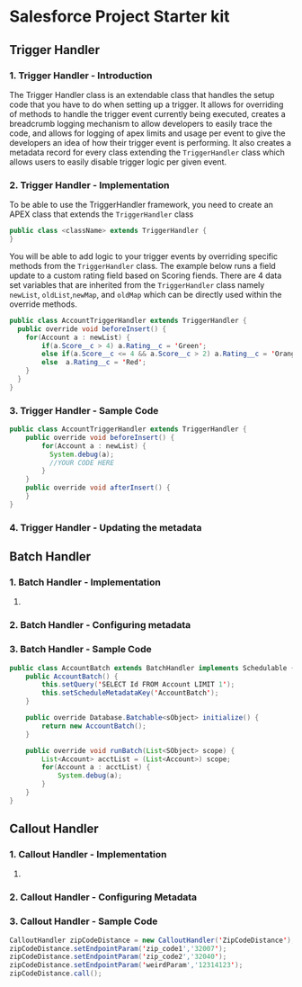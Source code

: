 # Salesforce Project Starter kit

## Trigger Handler

### 1. Trigger Handler - Introduction

The Trigger Handler class is an extendable class that handles the setup code that you have to do when setting up a trigger. It allows for overriding of methods to handle the trigger event currently being executed, creates a breadcrumb logging mechanism to allow developers to easily trace the code, and allows for logging of apex limits and usage per event to give the developers an idea of how their trigger event is performing. It also creates a metadata record for every class extending the `TriggerHandler` class which allows users to easily disable trigger logic per given event.

### 2. Trigger Handler - Implementation

To be able to use the TriggerHandler framework, you need to create an APEX class that extends the `TriggerHandler` class

```java
public class <className> extends TriggerHandler {
}
```

You will be able to add logic to your trigger events by overriding specific methods from the `TriggerHandler` class. The example below runs a field update to a custom rating field based on Scoring fiends. There are 4 data set variables that are inherited from the `TriggerHandler` class namely `newList`, `oldList`,`newMap`, and `oldMap` which can be directly used within the override methods.

```java
public class AccountTriggerHandler extends TriggerHandler {
  public override void beforeInsert() {
    for(Account a : newList) {
        if(a.Score__c > 4) a.Rating__c = 'Green';
        else if(a.Score__c <= 4 && a.Score__c > 2) a.Rating__c = 'Orange';
        else  a.Rating__c = 'Red';
    }
  }
}
```

### 3. Trigger Handler - Sample Code
```java
public class AccountTriggerHandler extends TriggerHandler {
    public override void beforeInsert() {
        for(Account a : newList) {
          System.debug(a);
          //YOUR CODE HERE
        }
    }
    public override void afterInsert() {
    }
}
```

### 4. Trigger Handler - Updating the metadata



## Batch Handler

### 1. Batch Handler - Implementation

1.
### 2. Batch Handler - Configuring metadata


### 3. Batch Handler - Sample Code
```java
public class AccountBatch extends BatchHandler implements Schedulable {
    public AccountBatch() {
        this.setQuery('SELECT Id FROM Account LIMIT 1');
        this.setScheduleMetadataKey('AccountBatch');
    }

    public override Database.Batchable<sObject> initialize() {
        return new AccountBatch();
    }

    public override void runBatch(List<SObject> scope) {
        List<Account> acctList = (List<Account>) scope;
        for(Account a : acctList) {
            System.debug(a);
        }
    }
}
```



## Callout Handler

### 1. Callout Handler - Implementation
1.

### 2. Callout Handler - Configuring Metadata

### 3. Callout Handler - Sample Code

```java
CalloutHandler zipCodeDistance = new CalloutHandler('ZipCodeDistance');
zipCodeDistance.setEndpointParam('zip_code1','32007');
zipCodeDistance.setEndpointParam('zip_code2','32040');
zipCodeDistance.setEndpointParam('weirdParam','12314123');
zipCodeDistance.call();
```
